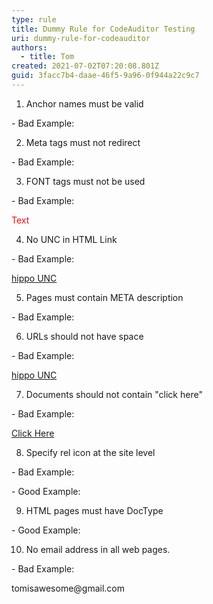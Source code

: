 ```yaml
---
type: rule
title: Dummy Rule for CodeAuditor Testing
uri: dummy-rule-for-codeauditor
authors:
  - title: Tom
created: 2021-07-02T07:20:08.801Z
guid: 3facc7b4-daae-46f5-9a96-0f944a22c9c7
---
```

1. Anchor names must be valid

\- Bad Example:



<a name="#Anchor" />

<a name="123Anchor" />

<a name="This Is Anchor" />



2. Meta tags must not redirect

\- Bad Example:



<head>

<meta http-equiv="refresh" content="5">

<meta name="description" content="...">

</head>



3. FONT tags must not be used

\- Bad Example:



<font color="red">Text</font>



4. No UNC in HTML Link

\- Bad Example:



<a href="\\hippo\ssw\">hippo UNC</a>



5. Pages must contain META description

\- Bad Example:



<meta content="The Sydney Morning Herald - News online - News">



6. URLs should not have space

\- Bad Example:



<a href="https://www.ssw.com.au/rules/how to get better at coding">hippo UNC</a>



7. Documents should not contain "click here"

\- Bad Example:



<a href="https://www.google.com/?client=safari">Click Here</a>



8. Specify rel icon at the site level

\- Bad Example:



<head>

<title>Page Title</title>

<link rel="blahblah" href="/images/favicon.ico" type="image/x-icon" />

</head>



\- Good Example:



<head>

<title>Page Title</title>

<link rel="icon" href="/images/favicon.ico" type="image/x-icon" />

</head>



9. HTML pages must have DocType

\- Good Example:



<!DOCTYPE>



10. No email address in all web pages.

\- Bad Example:



<p>tomisawesome@gmail.com</p>